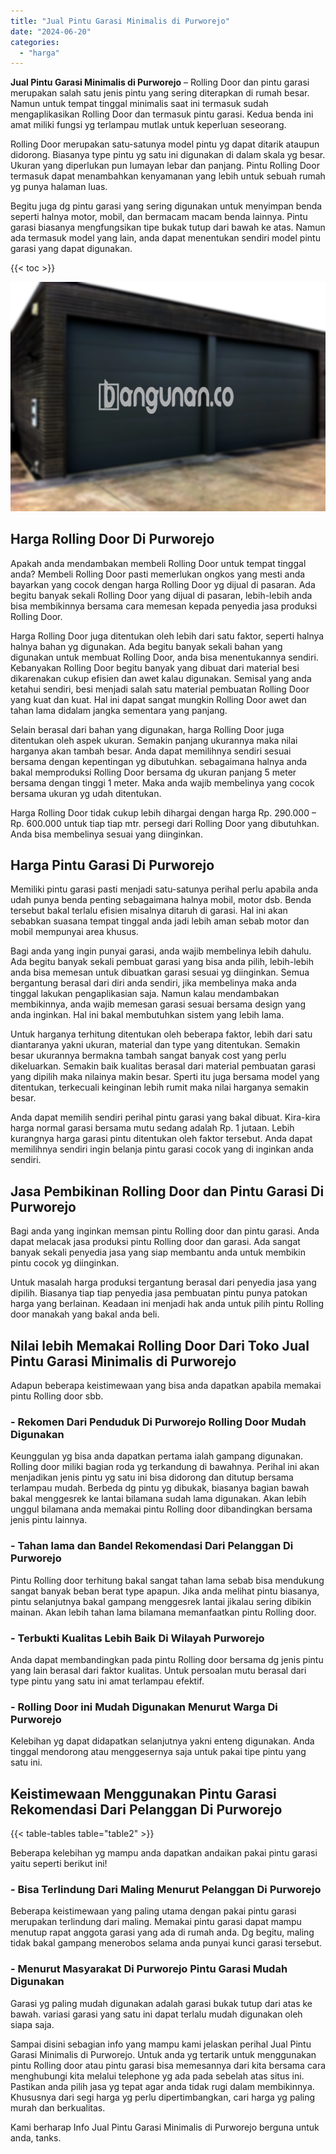 ```yaml
---
title: "Jual Pintu Garasi Minimalis di Purworejo"
date: "2024-06-20"
categories: 
  - "harga"
---
```


**Jual Pintu Garasi Minimalis di Purworejo** – Rolling Door dan pintu garasi merupakan salah satu jenis pintu yang sering diterapkan di rumah besar. Namun untuk tempat tinggal minimalis saat ini termasuk sudah mengaplikasikan Rolling Door dan termasuk pintu garasi. Kedua benda ini amat miliki fungsi yg terlampau mutlak untuk keperluan seseorang.

Rolling Door merupakan satu-satunya model pintu yg dapat ditarik ataupun didorong. Biasanya type pintu yg satu ini digunakan di dalam skala yg besar. Ukuran yang diperlukan pun lumayan lebar dan panjang. Pintu Rolling Door termasuk dapat menambahkan kenyamanan yang lebih untuk sebuah rumah yg punya halaman luas.

Begitu juga dg pintu garasi yang sering digunakan untuk menyimpan benda seperti halnya motor, mobil, dan bermacam macam benda lainnya. Pintu garasi biasanya mengfungsikan tipe bukak tutup dari bawah ke atas. Namun ada termasuk model yang lain, anda dapat menentukan sendiri model pintu garasi yang dapat digunakan.

{{< toc >}}

![Jual Pintu Garasi Minimalis di Purworejo](/images/pintu-garasi-23.png)

## Harga Rolling Door Di Purworejo

Apakah anda mendambakan membeli Rolling Door untuk tempat tinggal anda? Membeli Rolling Door pasti memerlukan ongkos yang mesti anda bayarkan yang cocok dengan harga Rolling Door yg dijual di pasaran. Ada begitu banyak sekali Rolling Door yang dijual di pasaran, lebih-lebih anda bisa membikinnya bersama cara memesan kepada penyedia jasa produksi Rolling Door.

Harga Rolling Door juga ditentukan oleh lebih dari satu faktor, seperti halnya halnya bahan yg digunakan. Ada begitu banyak sekali bahan yang digunakan untuk membuat Rolling Door, anda bisa menentukannya sendiri. Kebanyakan Rolling Door begitu banyak yang dibuat dari material besi dikarenakan cukup efisien dan awet kalau digunakan. Semisal yang anda ketahui sendiri, besi menjadi salah satu material pembuatan Rolling Door yang kuat dan kuat. Hal ini dapat sangat mungkin Rolling Door awet dan tahan lama didalam jangka sementara yang panjang.

Selain berasal dari bahan yang digunakan, harga Rolling Door juga ditentukan oleh aspek ukuran. Semakin panjang ukurannya maka nilai harganya akan tambah besar. Anda dapat memilihnya sendiri sesuai bersama dengan kepentingan yg dibutuhkan. sebagaimana halnya anda bakal memproduksi Rolling Door bersama dg ukuran panjang 5 meter bersama dengan tinggi 1 meter. Maka anda wajib membelinya yang cocok bersama ukuran yg udah ditentukan.

Harga Rolling Door tidak cukup lebih dihargai dengan harga Rp. 290.000 – Rp. 600.000 untuk tiap tiap mtr. persegi dari Rolling Door yang dibutuhkan. Anda bisa membelinya sesuai yang diinginkan.

## Harga Pintu Garasi Di Purworejo

Memiliki pintu garasi pasti menjadi satu-satunya perihal perlu apabila anda udah punya benda penting sebagaimana halnya mobil, motor dsb. Benda tersebut bakal terlalu efisien misalnya ditaruh di garasi. Hal ini akan sebabkan suasana tempat tinggal anda jadi lebih aman sebab motor dan mobil mempunyai area khusus.

Bagi anda yang ingin punyai garasi, anda wajib membelinya lebih dahulu. Ada begitu banyak sekali pembuat garasi yang bisa anda pilih, lebih-lebih anda bisa memesan untuk dibuatkan garasi sesuai yg diinginkan. Semua bergantung berasal dari diri anda sendiri, jika membelinya maka anda tinggal lakukan pengaplikasian saja. Namun kalau mendambakan membikinnya, anda wajib memesan garasi sesuai bersama design yang anda inginkan. Hal ini bakal membutuhkan sistem yang lebih lama.

Untuk harganya terhitung ditentukan oleh beberapa faktor, lebih dari satu diantaranya yakni ukuran, material dan type yang ditentukan. Semakin besar ukurannya bermakna tambah sangat banyak cost yang perlu dikeluarkan. Semakin baik kualitas berasal dari material pembuatan garasi yang dipilih maka nilainya makin besar. Sperti itu juga bersama model yang ditentukan, terkecuali keinginan lebih rumit maka nilai harganya semakin besar.

Anda dapat memilih sendiri perihal pintu garasi yang bakal dibuat. Kira-kira harga normal garasi bersama mutu sedang adalah Rp. 1 jutaan. Lebih kurangnya harga garasi pintu ditentukan oleh faktor tersebut. Anda dapat memilihnya sendiri ingin belanja pintu garasi cocok yang di inginkan anda sendiri.

## Jasa Pembikinan Rolling Door dan Pintu Garasi Di Purworejo

Bagi anda yang inginkan memsan pintu Rolling door dan pintu garasi. Anda dapat melacak jasa produksi pintu Rolling door dan garasi. Ada sangat banyak sekali penyedia jasa yang siap membantu anda untuk membikin pintu cocok yg diinginkan.

Untuk masalah harga produksi tergantung berasal dari penyedia jasa yang dipilih. Biasanya tiap tiap penyedia jasa pembuatan pintu punya patokan harga yang berlainan. Keadaan ini menjadi hak anda untuk pilih pintu Rolling door manakah yang bakal anda beli.

## Nilai lebih Memakai Rolling Door Dari Toko Jual Pintu Garasi Minimalis di Purworejo

Adapun beberapa keistimewaan yang bisa anda dapatkan apabila memakai pintu Rolling door sbb.

### \- Rekomen Dari Penduduk Di Purworejo Rolling Door Mudah Digunakan

Keunggulan yg bisa anda dapatkan pertama ialah gampang digunakan. Rolling door miliki bagian roda yg terkandung di bawahnya. Perihal ini akan menjadikan jenis pintu yg satu ini bisa didorong dan ditutup bersama terlampau mudah. Berbeda dg pintu yg dibukak, biasanya bagian bawah bakal menggesrek ke lantai bilamana sudah lama digunakan. Akan lebih unggul bilamana anda memakai pintu Rolling door dibandingkan bersama jenis pintu lainnya.

### \- Tahan lama dan Bandel Rekomendasi Dari Pelanggan Di Purworejo

Pintu Rolling door terhitung bakal sangat tahan lama sebab bisa mendukung sangat banyak beban berat type apapun. Jika anda melihat pintu biasanya, pintu selanjutnya bakal gampang menggesrek lantai jikalau sering dibikin mainan. Akan lebih tahan lama bilamana memanfaatkan pintu Rolling door.

### \- Terbukti Kualitas Lebih Baik Di Wilayah Purworejo

Anda dapat membandingkan pada pintu Rolling door bersama dg jenis pintu yang lain berasal dari faktor kualitas. Untuk persoalan mutu berasal dari type pintu yang satu ini amat terlampau efektif.

### \- Rolling Door ini Mudah Digunakan Menurut Warga Di Purworejo

Kelebihan yg dapat didapatkan selanjutnya yakni enteng digunakan. Anda tinggal mendorong atau menggesernya saja untuk pakai tipe pintu yang satu ini.

## Keistimewaan Menggunakan Pintu Garasi Rekomendasi Dari Pelanggan Di Purworejo

{{< table-tables table="table2" >}}

Beberapa kelebihan yg mampu anda dapatkan andaikan pakai pintu garasi yaitu seperti berikut ini!

### \- Bisa Terlindung Dari Maling Menurut Pelanggan Di Purworejo

Beberapa keistimewaan yang paling utama dengan pakai pintu garasi merupakan terlindung dari maling. Memakai pintu garasi dapat mampu menutup rapat anggota garasi yang ada di rumah anda. Dg begitu, maling tidak bakal gampang menerobos selama anda punyai kunci garasi tersebut.

### \- Menurut Masyarakat Di Purworejo Pintu Garasi Mudah Digunakan

Garasi yg paling mudah digunakan adalah garasi bukak tutup dari atas ke bawah. variasi garasi yang satu ini dapat terlalu mudah digunakan oleh siapa saja.

Sampai disini sebagian info yang mampu kami jelaskan perihal Jual Pintu Garasi Minimalis di Purworejo. Untuk anda yg tertarik untuk menggunakan pintu Rolling door atau pintu garasi bisa memesannya dari kita bersama cara menghubungi kita melalui telephone yg ada pada sebelah atas situs ini. Pastikan anda pilih jasa yg tepat agar anda tidak rugi dalam membikinnya. Khususnya dari segi harga yg perlu dipertimbangkan, cari harga yg paling murah dan berkualitas.

Kami berharap Info Jual Pintu Garasi Minimalis di Purworejo berguna untuk anda, tanks.
